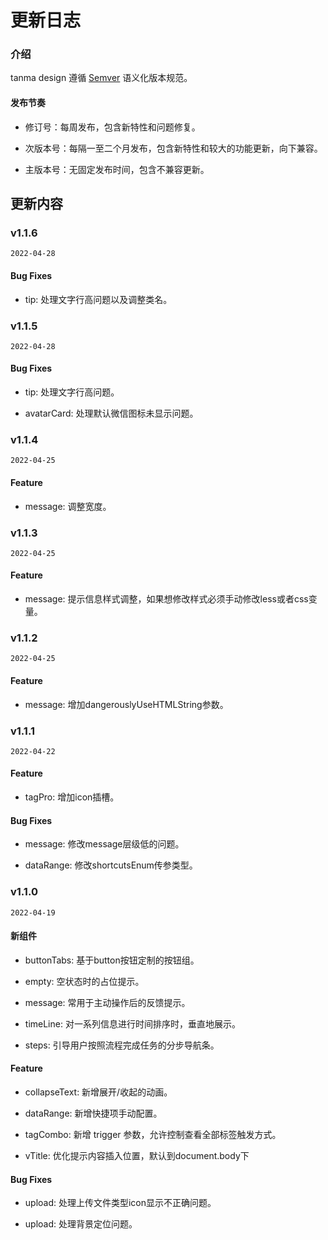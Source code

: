 # 更新日志

### 介绍

tanma design 遵循 [Semver](https://semver.org/lang/zh-CN/) 语义化版本规范。

#### 发布节奏

- 修订号：每周发布，包含新特性和问题修复。

- 次版本号：每隔一至二个月发布，包含新特性和较大的功能更新，向下兼容。

- 主版本号：无固定发布时间，包含不兼容更新。

## 更新内容

### v1.1.6

`2022-04-28`

#### Bug Fixes

- tip: 处理文字行高问题以及调整类名。

### v1.1.5

`2022-04-28`

#### Bug Fixes

- tip: 处理文字行高问题。

- avatarCard: 处理默认微信图标未显示问题。

### v1.1.4

`2022-04-25`

#### Feature

- message: 调整宽度。

### v1.1.3

`2022-04-25`

#### Feature

- message: 提示信息样式调整，如果想修改样式必须手动修改less或者css变量。

### v1.1.2

`2022-04-25`

#### Feature

- message: 增加dangerouslyUseHTMLString参数。

### v1.1.1

`2022-04-22`

#### Feature

- tagPro: 增加icon插槽。

#### Bug Fixes

- message: 修改message层级低的问题。

- dataRange: 修改shortcutsEnum传参类型。

### v1.1.0

`2022-04-19`

#### 新组件

- buttonTabs: 基于button按钮定制的按钮组。

- empty: 空状态时的占位提示。

- message: 常用于主动操作后的反馈提示。

- timeLine: 对一系列信息进行时间排序时，垂直地展示。

- steps: 引导用户按照流程完成任务的分步导航条。

#### Feature

- collapseText: 新增展开/收起的动画。

- dataRange: 新增快捷项手动配置。

- tagCombo: 新增 trigger 参数，允许控制查看全部标签触发方式。

- vTitle: 优化提示内容插入位置，默认到document.body下

#### Bug Fixes

- upload: 处理上传文件类型icon显示不正确问题。

- upload: 处理背景定位问题。

